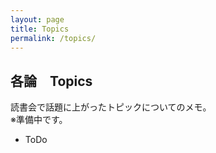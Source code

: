 ```yaml
---
layout: page
title: Topics
permalink: /topics/
---
```


## 各論　Topics 

読書会で話題に上がったトピックについてのメモ。<br>※準備中です。

- ToDo

